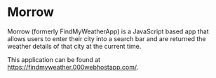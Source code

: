 # Morrow
Morrow (formerly FindMyWeatherApp) is a JavaScript based app that allows users to enter their city into a search bar and are returned the weather details of that city at the current time.

This application can be found at https://findmyweather.000webhostapp.com/.
